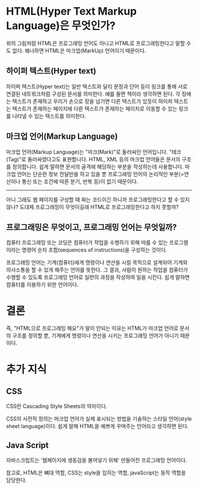 <p><img alt="" src="https://velog.velcdn.com/images/taketheking/post/95f3d51a-08e4-4391-916e-78b1718004fd/image.png" /></p>
<h1 id="htmlhyper-text-markup-language은-무엇인가">HTML(Hyper Text Markup Language)은 무엇인가?</h1>
<blockquote>
</blockquote>
<p>위의 그림처럼 HTML은 프로그래밍 언어도 아니고 HTML로 프로그래밍한다고 말할 수도 없다.
왜나하면 HTML은 마크업(MarkUp) 언어이기 때문이다. </p>
<h2 id="하이퍼-텍스트hyper-text">하이퍼 텍스트(Hyper text)</h2>
<blockquote>
</blockquote>
<p>하이퍼 텍스트(Hyper text)는 일반 텍스트와 달리 문장과 단어 등이 링크를 통해 서로 연결된 네트워크처럼 구성된 문서를 의미한다. 
예를 들면 책이라 생각하면 된다. 각 장에는 텍스트가 존재하고 우리가 손으로 장을 넘기면 다른 텍스트가 있듯이 하이퍼 텍스트는 텍스트가 존재하는 페이지에 다른 텍스트가 존재하는 페이지로 이동할 수 있는 링크를 나타낼 수 있는 텍스트를 의미한다.</p>
<h2 id="마크업-언어markup-language">마크업 언어(Markup Language)</h2>
<blockquote>
</blockquote>
<p>마크업 언어(Markup Language)는 &quot;마크(Mark)&quot;로 둘러싸인 언어입니다. &quot;태크(Tag)&quot;로 둘러싸였다고도 표현합니다. HTML, XML 등의 마크업 언어들은 문서의 구조를 정의합니다. 쉽게 말하면 문서의 골격에 해당하는 부분을 작성하는데 사용합니다.
마크업 언어는 단순한 정보 전달만을 하고 있을 뿐 프로그래밍 언어의 논리적인 부분(=연산이나 통신 또는 조건에 따른 분기, 반복 등)이 없기 때문이다.</p>
<hr />
<p>아니 그래도 웹 페이지를 구성할 때 짜는 코드이긴 하니까 프로그래밍한다고 할 수 있지 않나? 도대체 프로그래밍이 무엇이길래 HTML로 프로그래밍한다고 하지 못할까?</p>
<h2 id="프로그래밍은-무엇이고-프로그래밍-언어는-무엇일까">프로그래밍은 무엇이고, 프로그래밍 언어는 무엇일까?</h2>
<p>컴퓨터 프로그래밍 또는 코딩은 컴퓨터가 작업을 수행하기 위해 따를 수 있는 프로그램이라는 명령어 순차 조합(sequences of instructions)을 구성하는 것이다.</p>
<p>프로그래밍 언어는 기계(컴퓨터)에게 명령이나 연산을 시킬 목적으로 설계되어 기계와 의사소통을 할 수 있게 해주는 언어를 뜻한다. 그 결과, 사람이 원하는 작업을 컴퓨터가 수행할 수 있도록 프로그래밍 언어로 일련의 과정을 작성하여 일을 시킨다. 쉽게 말하면 컴퓨터를 이용하기 위한 언어이다.</p>
<h1 id="결론">결론</h1>
<p>즉, &quot;HTML으로 프로그래밍 해요&quot;가 말이 안되는 이유는 HTML가 마크업 언어로 문서의 구조를 정의할 뿐, 기계에게 명령이나 연산을 시키는 프로그래밍 언어가 아니기 때문이다.</p>
<h1 id="추가-지식">추가 지식</h1>
<h2 id="css">CSS</h2>
<blockquote>
</blockquote>
<p>CSS란 Cascading Style Sheets의 약자이다.</p>
<blockquote>
</blockquote>
<p>CSS의 사전적 정의는 마크업 언어가 실제 표시되는 방법을 기술하는 스타일 언어(style sheet language)이다. 쉽게 말해 HTML을 예쁘게 꾸며주는 언어라고 생각하면 된다.</p>
<h2 id="java-script">Java Script</h2>
<blockquote>
</blockquote>
<p>자바스크립트는 '웹페이지에 생동감을 불어넣기 위해' 만들어진 프로그래밍 언어이다.</p>
<p>참고로, HTML은 뼈대 역할, CSS는 style을 입히는 역할, javaScript는 동작 역할을 담당한다.</p>